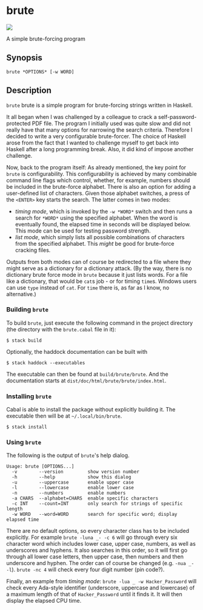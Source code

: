 # brute
![](https://jenkins.gedmin.as/job/check-manifest/badge/icon?style=plastic)

A simple brute-forcing program

## Synopsis
`brute *OPTIONS* [-w WORD]`

## Description
`brute` brute is a simple program for brute-forcing strings written in Haskell.

It all began when I was challenged by a colleague to crack a
self-password-protected PDF file. The program I initially used was quite slow
and did not really have that many options for narrowing the search criteria.
Therefore I decided to write a very configurable brute-forcer. The choice of
Haskell arose from the fact that I wanted to challenge myself to get back into
Haskell after a long programming break. Also, it did kind of impose another
challenge.

Now, back to the program itself: As already mentioned, the key point for `brute`
is configurability. This configurability is achieved by many combinable command
line flags which control, whether, for example, numbers should be included in
the brute-force alphabet. There is also an option for adding a user-defined
list of characters. Given those alphabet switches, a press of the `<ENTER>` key
starts the search. The latter comes in two modes:

  * *timing mode*, which is invoked by the `-w *WORD*` switch and then
    runs a search for `*WORD*` using the specified alphabet. When the word
    is eventually found, the elapsed time in seconds will be displayed below.
    This mode can be used for testing password strength.
  * *list mode*, which simply lists all possible combinations of characters
    from the specified alphabet. This *might* be good for brute-force cracking
    files.

Outputs from both modes can of course be redirected to a file where they
might serve as a dictionary for a dictionary attack. (By the way, there is no
dictionary brute force mode in `brute` because it just lists words. For a file
like a dictionary, that would be `cat`s job - or for timing `time`s. Windows
users can use `type` instead of `cat`. For `time` there is, as far as I know, no
alternative.)

### Building `brute`

To build `brute`, just execute the following command in the project directory
(the directory with the `brute.cabal` file in it):

```
$ stack build
```

Optionally, the haddock documentation can be built with

```
$ stack haddock --executables
```

The executable can then be found at `build/brute/brute`.
And the documentation starts at `dist/doc/html/brute/brute/index.html`.

### Installing `brute`
Cabal is able to install the package without explicitly
building it. The executable then will be at `~/.local/bin/brute`.

```
$ stack install
```

### Using `brute`
The following is the output of `brute`'s help dialog.

```
Usage: brute [OPTIONS...]
  -v        --version         show version number
  -h        --help            show this dialog
  -u        --uppercase       enable upper case
  -l        --lowercase       enable lower case
  -n        --numbers         enable numbers
  -a CHARS  --alphabet=CHARS  enable specific characters
  -c INT    --count=INT       only search for strings of specific length
  -w WORD   --word=WORD       search for specific word; display elapsed time
```

There are no default options, so every character class has to be included
explicitly. For example `brute -luna _- -c 6` will go through every six
character word which includes lower case, upper case, numbers, as well as
underscores and hyphens. It also searches in this order, so it will first
go through all lower case letters, then upper case, then numbers and then
underscore and hyphen. The order can of course be changed (e.g. `-nua _- -l`).
`brute -nc 4` will check every four digit number (pin code?).

Finally, an example from *timing mode*: `brute -lua _ -w Hacker_Password` will
check every Ada-style identifier (underscore, uppercase and lowercase) of a
maximum length of that of `Hacker_Password` until it finds it. It will then
display the elapsed CPU time.


